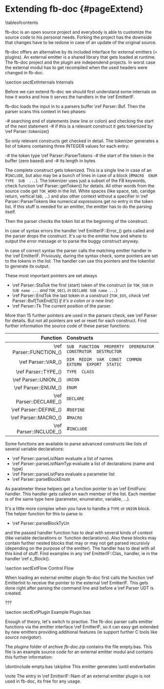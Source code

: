 Extending fb-doc  {#pageExtend}
================
\tableofcontents

fb-doc is an open source project and everybody is able to customize the
source code to his personal needs. Forking the project has the downside
that changes have to be redone in case of an update of the original
source.

fb-doc offers an alternative by its included interface for external
emitters (= plugins). An external emitter is a shared library that gets
loaded at runtime. The fb-doc project and the plugin are independend
projects. In worst case the external modul has to get recompiled when
the used headers were changed in fb-doc.

\section sectExtInternals Internals

Before we can extend fb-doc we should first understand some internals
on how it works and how it serves the handlers in the \ref EmitterIF.

fb-doc loads the input in to a parsers buffer \ref Parser::Buf. Then
the parser scans this context in two phases:

-# searching end of statements (new line or colon) and checking the
   start of the next statement
-# if this is a relevant construct it gets tokenized by \ref
   Parser::tokenize()

So only relevant constructs get checked in detail. The tokenizer
generates a list of tokens containing three INTEGER values for each
entry:

-# the token type \ref Parser::ParserTokens
-# the start of the token in the buffer (zero based) and
-# its length in bytes

The complete construct gets tokenized. This is a single line in case of
an \#`INCLUDE`, but also may be a bunch of lines in case of a block
(\#`MACRO  ENUM  TYPE  SUB  ...`). The tokenizer uses just a subset of
the FB keywords, check function \ref Parser::getToken() for details.
All other words from the source code get `TOK_WORD` in the list. White
spaces (like space, tab, caridge return, vertical tab, ...) and also
other context without a specifier in \ref Parser::ParserTokens like
numerical expressions get no entry in the token list. If this stuff is
needed for an emitter, the emitter has to do the parsing itself.

Then the parser checks the token list at the beginning of the construct.

In case of syntax errors the handler \ref EmitterIF::Error_() gets
called and the parser drops the construct. It's up to the emitter how
and where to output the error message or to parse the buggy construct
anyway.

In case of correct syntax the parser calls the matching emitter handler
in the \ref EmitterIF. Priviously, during the syntax check, some
pointers are set to the tokens in the list. The handler can use this
pointers and the tokenlist to generate its output.

These most important pointers are set always

- \ref Parser::StaTok the first (start) token of the construct (*ie*
  `TOK_SUB` *in* `SUB name ...` *and* `TOK_DECL` *in* `DECLARE SUB
  name ...`)
- \ref Parser::EndTok the last token in a construct (`TOK_EOS`, *check*
  \ref Parser::Buf[TokEnd[1]] <em>if it's a colon or a new line</em>)
- \ref Parser::Tk The current position of the parser.

More than 15 further pointers are used in the parsers check, see \ref
Parser for details. But not all pointers are set or reset for each
construct. Find further information the source code of these parser
functions:

|                 Function | Constructs                                                     |
| -----------------------: | :------------------------------------------------------------- |
| \ref Parser::FUNCTION_() | `SUB  FUNCTION  PROPERTY  OPERERATOR  CONSTRUTOR  DESTRUCTOR` |
| \ref Parser::VAR_()      | `DIM  REDIM  VAR  CONST  COMMON  EXTERN  EXPORT  STATIC`      |
| \ref Parser::TYPE_()     | `TYPE  CLASS`                                                 |
| \ref Parser::UNION_()    | `UNION`                                                       |
| \ref Parser::ENUM_()     | `ENUM`                                                        |
| \ref Parser::DECLARE_()  | `DECLARE`                                                     |
| \ref Parser::DEFINE_()   | \#`DEFINE`                                                    |
| \ref Parser::MACRO_()    | \#`MACRO`                                                     |
| \ref Parser::INCLUDE_()  | \#`INCLUDE`                                                   |

Some functions are available to parse advanced constructs like lists of
several variable declarations:

- \ref Parser::parseListNam evaluate a list of names
- \ref Parser::parseListNamTyp evaluate a list of declarations (name and type)
- \ref Parser::parseListPara evaluate a parameter list
- \ref Parser::parseBlockEnum 

As paratmeter these helpers get a function pointer to an \ref EmitFunc
handler. This handler gets called on each member of the list. Each
member is of the same type here (parameter, enumerator, variable, ...).

It's a little more complex when you have to handle a `TYPE` or
`UNION` block. The helper function for this to parse is:

- \ref Parser::parseBlockTyUn

and the passed handler function has to deal with several kinds of
context (like variable declarations or `function declarations). Also
these blocks may contain further nested blocks that may or may not get
parsed recursivly (depending on the purpose of the emitter). The
handler has to deal with all this kind of stuff. Find examples in any
\ref EmitterIF::Clas_ handler, ie in the handler \ref c_Block().


\section sectExtFlow Control Flow

When loading an external emitter plugin fb-doc first calls the function
\ref EmitterInit to receive the pointer to the external \ref EmitterIF.
This gets done right after parsing the command line and before a \ref
Parser UDT is created.

???


\section sectExtPlugin Example Plugin.bas

Enough of theory, let's switch to practise. The fb-doc parser calls
emitter functions via the emitter interface \ref EmitterIF, so it can
easy get extended by new emitters providing additional features (ie
support further C tools like <em>source navigator</em>).

The *plugins* folder of archive *fb-doc.zip* contains the file empty.bas.
This file is an example source code for an external emitter modul and
contains this further information:

\dontinclude empty.bas
\skipline This emitter generates
\until endverbatim

\note The entry in \ref EmitterIF::Nam of an external emitter plugin is
       not used in fb-doc, its free for any usage.
